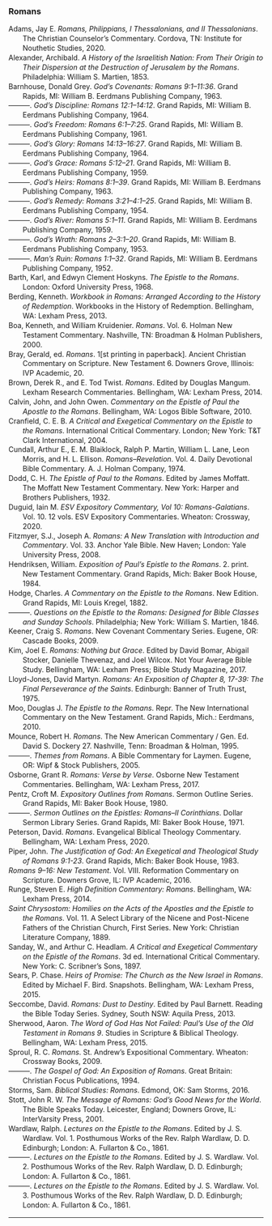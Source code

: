 ### Romans

<div class="csl-bib-body" style="line-height: 1.35; margin-left: 2em; text-indent:-2em;">
  <div class="csl-entry">Adams, Jay E. <i>Romans, Philippians, I Thessalonians, and II Thessalonians</i>. The Christian Counselor’s Commentary. Cordova, TN: Institute for Nouthetic Studies, 2020.</div>
  <span class="Z3988" title="url_ver=Z39.88-2004&amp;ctx_ver=Z39.88-2004&amp;rfr_id=info%3Asid%2Fzotero.org%3A2&amp;rft_val_fmt=info%3Aofi%2Ffmt%3Akev%3Amtx%3Abook&amp;rft.genre=book&amp;rft.btitle=Romans%2C%20Philippians%2C%20I%20Thessalonians%2C%20and%20II%20Thessalonians&amp;rft.place=Cordova%2C%20TN&amp;rft.publisher=Institute%20for%20Nouthetic%20Studies&amp;rft.series=The%20Christian%20Counselor%E2%80%99s%20Commentary&amp;rft.aufirst=Jay%20E.&amp;rft.aulast=Adams&amp;rft.au=Jay%20E.%20Adams&amp;rft.date=2020"></span>
  <div class="csl-entry">Alexander, Archibald. <i>A History of the Israelitish Nation: From Their Origin to Their Dispersion at the Destruction of Jerusalem by the Romans</i>. Philadelphia: William S. Martien, 1853.</div>
  <span class="Z3988" title="url_ver=Z39.88-2004&amp;ctx_ver=Z39.88-2004&amp;rfr_id=info%3Asid%2Fzotero.org%3A2&amp;rft_val_fmt=info%3Aofi%2Ffmt%3Akev%3Amtx%3Abook&amp;rft.genre=book&amp;rft.btitle=A%20History%20of%20the%20Israelitish%20Nation%3A%20From%20their%20Origin%20to%20their%20Dispersion%20at%20the%20Destruction%20of%20Jerusalem%20by%20the%20Romans&amp;rft.place=Philadelphia&amp;rft.publisher=William%20S.%20Martien&amp;rft.aufirst=Archibald&amp;rft.aulast=Alexander&amp;rft.au=Archibald%20Alexander&amp;rft.date=1853"></span>
  <div class="csl-entry">Barnhouse, Donald Grey. <i>God’s Covenants: Romans 9:1–11:36</i>. Grand Rapids, MI: William B. Eerdmans Publishing Company, 1963.</div>
  <span class="Z3988" title="url_ver=Z39.88-2004&amp;ctx_ver=Z39.88-2004&amp;rfr_id=info%3Asid%2Fzotero.org%3A2&amp;rft_val_fmt=info%3Aofi%2Ffmt%3Akev%3Amtx%3Abook&amp;rft.genre=book&amp;rft.btitle=God%E2%80%99s%20Covenants%3A%20Romans%209%3A1%E2%80%9311%3A36&amp;rft.place=Grand%20Rapids%2C%20MI&amp;rft.publisher=William%20B.%20Eerdmans%20Publishing%20Company&amp;rft.aufirst=Donald%20Grey&amp;rft.aulast=Barnhouse&amp;rft.au=Donald%20Grey%20Barnhouse&amp;rft.date=1963"></span>
  <div class="csl-entry">———. <i>God’s Discipline: Romans 12:1–14:12</i>. Grand Rapids, MI: William B. Eerdmans Publishing Company, 1964.</div>
  <span class="Z3988" title="url_ver=Z39.88-2004&amp;ctx_ver=Z39.88-2004&amp;rfr_id=info%3Asid%2Fzotero.org%3A2&amp;rft_val_fmt=info%3Aofi%2Ffmt%3Akev%3Amtx%3Abook&amp;rft.genre=book&amp;rft.btitle=God%E2%80%99s%20Discipline%3A%20Romans%2012%3A1%E2%80%9314%3A12&amp;rft.place=Grand%20Rapids%2C%20MI&amp;rft.publisher=William%20B.%20Eerdmans%20Publishing%20Company&amp;rft.aufirst=Donald%20Grey&amp;rft.aulast=Barnhouse&amp;rft.au=Donald%20Grey%20Barnhouse&amp;rft.date=1964"></span>
  <div class="csl-entry">———. <i>God’s Freedom: Romans 6:1–7:25</i>. Grand Rapids, MI: William B. Eerdmans Publishing Company, 1961.</div>
  <span class="Z3988" title="url_ver=Z39.88-2004&amp;ctx_ver=Z39.88-2004&amp;rfr_id=info%3Asid%2Fzotero.org%3A2&amp;rft_val_fmt=info%3Aofi%2Ffmt%3Akev%3Amtx%3Abook&amp;rft.genre=book&amp;rft.btitle=God%E2%80%99s%20Freedom%3A%20Romans%206%3A1%E2%80%937%3A25&amp;rft.place=Grand%20Rapids%2C%20MI&amp;rft.publisher=William%20B.%20Eerdmans%20Publishing%20Company&amp;rft.aufirst=Donald%20Grey&amp;rft.aulast=Barnhouse&amp;rft.au=Donald%20Grey%20Barnhouse&amp;rft.date=1961"></span>
  <div class="csl-entry">———. <i>God’s Glory: Romans 14:13–16:27</i>. Grand Rapids, MI: William B. Eerdmans Publishing Company, 1964.</div>
  <span class="Z3988" title="url_ver=Z39.88-2004&amp;ctx_ver=Z39.88-2004&amp;rfr_id=info%3Asid%2Fzotero.org%3A2&amp;rft_val_fmt=info%3Aofi%2Ffmt%3Akev%3Amtx%3Abook&amp;rft.genre=book&amp;rft.btitle=God%E2%80%99s%20Glory%3A%20Romans%2014%3A13%E2%80%9316%3A27&amp;rft.place=Grand%20Rapids%2C%20MI&amp;rft.publisher=William%20B.%20Eerdmans%20Publishing%20Company&amp;rft.aufirst=Donald%20Grey&amp;rft.aulast=Barnhouse&amp;rft.au=Donald%20Grey%20Barnhouse&amp;rft.date=1964"></span>
  <div class="csl-entry">———. <i>God’s Grace: Romans 5:12–21</i>. Grand Rapids, MI: William B. Eerdmans Publishing Company, 1959.</div>
  <span class="Z3988" title="url_ver=Z39.88-2004&amp;ctx_ver=Z39.88-2004&amp;rfr_id=info%3Asid%2Fzotero.org%3A2&amp;rft_val_fmt=info%3Aofi%2Ffmt%3Akev%3Amtx%3Abook&amp;rft.genre=book&amp;rft.btitle=God%E2%80%99s%20Grace%3A%20Romans%205%3A12%E2%80%9321&amp;rft.place=Grand%20Rapids%2C%20MI&amp;rft.publisher=William%20B.%20Eerdmans%20Publishing%20Company&amp;rft.aufirst=Donald%20Grey&amp;rft.aulast=Barnhouse&amp;rft.au=Donald%20Grey%20Barnhouse&amp;rft.date=1959"></span>
  <div class="csl-entry">———. <i>God’s Heirs: Romans 8:1–39</i>. Grand Rapids, MI: William B. Eerdmans Publishing Company, 1963.</div>
  <span class="Z3988" title="url_ver=Z39.88-2004&amp;ctx_ver=Z39.88-2004&amp;rfr_id=info%3Asid%2Fzotero.org%3A2&amp;rft_val_fmt=info%3Aofi%2Ffmt%3Akev%3Amtx%3Abook&amp;rft.genre=book&amp;rft.btitle=God%E2%80%99s%20Heirs%3A%20Romans%208%3A1%E2%80%9339&amp;rft.place=Grand%20Rapids%2C%20MI&amp;rft.publisher=William%20B.%20Eerdmans%20Publishing%20Company&amp;rft.aufirst=Donald%20Grey&amp;rft.aulast=Barnhouse&amp;rft.au=Donald%20Grey%20Barnhouse&amp;rft.date=1963"></span>
  <div class="csl-entry">———. <i>God’s Remedy: Romans 3:21–4:1–25</i>. Grand Rapids, MI: William B. Eerdmans Publishing Company, 1954.</div>
  <span class="Z3988" title="url_ver=Z39.88-2004&amp;ctx_ver=Z39.88-2004&amp;rfr_id=info%3Asid%2Fzotero.org%3A2&amp;rft_val_fmt=info%3Aofi%2Ffmt%3Akev%3Amtx%3Abook&amp;rft.genre=book&amp;rft.btitle=God%E2%80%99s%20Remedy%3A%20Romans%203%3A21%E2%80%934%3A1%E2%80%9325&amp;rft.place=Grand%20Rapids%2C%20MI&amp;rft.publisher=William%20B.%20Eerdmans%20Publishing%20Company&amp;rft.aufirst=Donald%20Grey&amp;rft.aulast=Barnhouse&amp;rft.au=Donald%20Grey%20Barnhouse&amp;rft.date=1954"></span>
  <div class="csl-entry">———. <i>God’s River: Romans 5:1–11</i>. Grand Rapids, MI: William B. Eerdmans Publishing Company, 1959.</div>
  <span class="Z3988" title="url_ver=Z39.88-2004&amp;ctx_ver=Z39.88-2004&amp;rfr_id=info%3Asid%2Fzotero.org%3A2&amp;rft_val_fmt=info%3Aofi%2Ffmt%3Akev%3Amtx%3Abook&amp;rft.genre=book&amp;rft.btitle=God%E2%80%99s%20River%3A%20Romans%205%3A1%E2%80%9311&amp;rft.place=Grand%20Rapids%2C%20MI&amp;rft.publisher=William%20B.%20Eerdmans%20Publishing%20Company&amp;rft.aufirst=Donald%20Grey&amp;rft.aulast=Barnhouse&amp;rft.au=Donald%20Grey%20Barnhouse&amp;rft.date=1959"></span>
  <div class="csl-entry">———. <i>God’s Wrath: Romans 2–3:1–20</i>. Grand Rapids, MI: William B. Eerdmans Publishing Company, 1953.</div>
  <span class="Z3988" title="url_ver=Z39.88-2004&amp;ctx_ver=Z39.88-2004&amp;rfr_id=info%3Asid%2Fzotero.org%3A2&amp;rft_val_fmt=info%3Aofi%2Ffmt%3Akev%3Amtx%3Abook&amp;rft.genre=book&amp;rft.btitle=God%E2%80%99s%20Wrath%3A%20Romans%202%E2%80%933%3A1%E2%80%9320&amp;rft.place=Grand%20Rapids%2C%20MI&amp;rft.publisher=William%20B.%20Eerdmans%20Publishing%20Company&amp;rft.aufirst=Donald%20Grey&amp;rft.aulast=Barnhouse&amp;rft.au=Donald%20Grey%20Barnhouse&amp;rft.date=1953"></span>
  <div class="csl-entry">———. <i>Man’s Ruin: Romans 1:1–32</i>. Grand Rapids, MI: William B. Eerdmans Publishing Company, 1952.</div>
  <span class="Z3988" title="url_ver=Z39.88-2004&amp;ctx_ver=Z39.88-2004&amp;rfr_id=info%3Asid%2Fzotero.org%3A2&amp;rft_val_fmt=info%3Aofi%2Ffmt%3Akev%3Amtx%3Abook&amp;rft.genre=book&amp;rft.btitle=Man%E2%80%99s%20Ruin%3A%20Romans%201%3A1%E2%80%9332&amp;rft.place=Grand%20Rapids%2C%20MI&amp;rft.publisher=William%20B.%20Eerdmans%20Publishing%20Company&amp;rft.aufirst=Donald%20Grey&amp;rft.aulast=Barnhouse&amp;rft.au=Donald%20Grey%20Barnhouse&amp;rft.date=1952"></span>
  <div class="csl-entry">Barth, Karl, and Edwyn Clement Hoskyns. <i>The Epistle to the Romans</i>. London: Oxford University Press, 1968.</div>
  <span class="Z3988" title="url_ver=Z39.88-2004&amp;ctx_ver=Z39.88-2004&amp;rfr_id=info%3Asid%2Fzotero.org%3A2&amp;rft_id=urn%3Aisbn%3A978-0-19-500294-2&amp;rft_val_fmt=info%3Aofi%2Ffmt%3Akev%3Amtx%3Abook&amp;rft.genre=book&amp;rft.btitle=The%20Epistle%20to%20the%20Romans&amp;rft.place=London&amp;rft.publisher=Oxford%20University%20Press&amp;rft.aufirst=Karl&amp;rft.aulast=Barth&amp;rft.au=Karl%20Barth&amp;rft.au=Edwyn%20Clement%20Hoskyns&amp;rft.date=1968&amp;rft.tpages=547&amp;rft.isbn=978-0-19-500294-2&amp;rft.language=eng"></span>
  <div class="csl-entry">Berding, Kenneth. <i>Workbook in Romans: Arranged According to the History of Redemption</i>. Workbooks in the History of Redemption. Bellingham, WA: Lexham Press, 2013.</div>
  <span class="Z3988" title="url_ver=Z39.88-2004&amp;ctx_ver=Z39.88-2004&amp;rfr_id=info%3Asid%2Fzotero.org%3A2&amp;rft_val_fmt=info%3Aofi%2Ffmt%3Akev%3Amtx%3Abook&amp;rft.genre=book&amp;rft.btitle=Workbook%20in%20Romans%3A%20Arranged%20according%20to%20the%20History%20of%20Redemption&amp;rft.place=Bellingham%2C%20WA&amp;rft.publisher=Lexham%20Press&amp;rft.series=Workbooks%20in%20the%20History%20of%20Redemption&amp;rft.aufirst=Kenneth&amp;rft.aulast=Berding&amp;rft.au=Kenneth%20Berding&amp;rft.date=2013"></span>
  <div class="csl-entry">Boa, Kenneth, and William Kruidenier. <i>Romans</i>. Vol. 6. Holman New Testament Commentary. Nashville, TN: Broadman &amp; Holman Publishers, 2000.</div>
  <span class="Z3988" title="url_ver=Z39.88-2004&amp;ctx_ver=Z39.88-2004&amp;rfr_id=info%3Asid%2Fzotero.org%3A2&amp;rft_val_fmt=info%3Aofi%2Ffmt%3Akev%3Amtx%3Abook&amp;rft.genre=book&amp;rft.btitle=Romans&amp;rft.place=Nashville%2C%20TN&amp;rft.publisher=Broadman%20%26%20Holman%20Publishers&amp;rft.series=Holman%20New%20Testament%20Commentary&amp;rft.aufirst=Kenneth&amp;rft.aulast=Boa&amp;rft.au=Kenneth%20Boa&amp;rft.au=William%20Kruidenier&amp;rft.date=2000"></span>
  <div class="csl-entry">Bray, Gerald, ed. <i>Romans</i>. 1[st printing in paperback]. Ancient Christian Commentary on Scripture. New Testament 6. Downers Grove, Illinois: IVP Academic, 20.</div>
  <span class="Z3988" title="url_ver=Z39.88-2004&amp;ctx_ver=Z39.88-2004&amp;rfr_id=info%3Asid%2Fzotero.org%3A2&amp;rft_id=urn%3Aisbn%3A978-0-8308-9748-3%20978-0-8308-4358-9%20978-0-8308-1356-8&amp;rft_val_fmt=info%3Aofi%2Ffmt%3Akev%3Amtx%3Abook&amp;rft.genre=book&amp;rft.btitle=Romans&amp;rft.place=Downers%20Grove%2C%20Illinois&amp;rft.publisher=IVP%20Academic&amp;rft.edition=1%5Bst%20printing%20in%20paperback%5D&amp;rft.series=Ancient%20Christian%20Commentary%20on%20Scripture.%20New%20Testament&amp;rft.aufirst=Gerald&amp;rft.aulast=Bray&amp;rft.au=Gerald%20Bray&amp;rft.tpages=382&amp;rft.isbn=978-0-8308-9748-3%20978-0-8308-4358-9%20978-0-8308-1356-8&amp;rft.language=eng"></span>
  <div class="csl-entry">Brown, Derek R., and E. Tod Twist. <i>Romans</i>. Edited by Douglas Mangum. Lexham Research Commentaries. Bellingham, WA: Lexham Press, 2014.</div>
  <span class="Z3988" title="url_ver=Z39.88-2004&amp;ctx_ver=Z39.88-2004&amp;rfr_id=info%3Asid%2Fzotero.org%3A2&amp;rft_val_fmt=info%3Aofi%2Ffmt%3Akev%3Amtx%3Abook&amp;rft.genre=book&amp;rft.btitle=Romans&amp;rft.place=Bellingham%2C%20WA&amp;rft.publisher=Lexham%20Press&amp;rft.series=Lexham%20Research%20Commentaries&amp;rft.aufirst=Derek%20R.&amp;rft.aulast=Brown&amp;rft.au=Derek%20R.%20Brown&amp;rft.au=E.%20Tod%20Twist&amp;rft.au=Douglas%20Mangum&amp;rft.date=2014"></span>
  <div class="csl-entry">Calvin, John, and John Owen. <i>Commentary on the Epistle of Paul the Apostle to the Romans</i>. Bellingham, WA: Logos Bible Software, 2010.</div>
  <span class="Z3988" title="url_ver=Z39.88-2004&amp;ctx_ver=Z39.88-2004&amp;rfr_id=info%3Asid%2Fzotero.org%3A2&amp;rft_val_fmt=info%3Aofi%2Ffmt%3Akev%3Amtx%3Abook&amp;rft.genre=book&amp;rft.btitle=Commentary%20on%20the%20Epistle%20of%20Paul%20the%20Apostle%20to%20the%20Romans&amp;rft.place=Bellingham%2C%20WA&amp;rft.publisher=Logos%20Bible%20Software&amp;rft.aufirst=John&amp;rft.aulast=Calvin&amp;rft.au=John%20Calvin&amp;rft.au=John%20Owen&amp;rft.date=2010"></span>
  <div class="csl-entry">Cranfield, C. E. B. <i>A Critical and Exegetical Commentary on the Epistle to the Romans</i>. International Critical Commentary. London; New York: T&amp;T Clark International, 2004.</div>
  <span class="Z3988" title="url_ver=Z39.88-2004&amp;ctx_ver=Z39.88-2004&amp;rfr_id=info%3Asid%2Fzotero.org%3A2&amp;rft_val_fmt=info%3Aofi%2Ffmt%3Akev%3Amtx%3Abook&amp;rft.genre=book&amp;rft.btitle=A%20critical%20and%20exegetical%20commentary%20on%20the%20Epistle%20to%20the%20Romans&amp;rft.place=London%3B%20New%20York&amp;rft.publisher=T%26T%20Clark%20International&amp;rft.series=International%20Critical%20Commentary&amp;rft.aufirst=C.%20E.%20B.&amp;rft.aulast=Cranfield&amp;rft.au=C.%20E.%20B.%20Cranfield&amp;rft.date=2004"></span>
  <div class="csl-entry">Cundall, Arthur E., E. M. Blaiklock, Ralph P. Martin, William L. Lane, Leon Morris, and H. L. Ellison. <i>Romans–Revelation</i>. Vol. 4. Daily Devotional Bible Commentary. A. J. Holman Company, 1974.</div>
  <span class="Z3988" title="url_ver=Z39.88-2004&amp;ctx_ver=Z39.88-2004&amp;rfr_id=info%3Asid%2Fzotero.org%3A2&amp;rft_val_fmt=info%3Aofi%2Ffmt%3Akev%3Amtx%3Abook&amp;rft.genre=book&amp;rft.btitle=Romans%E2%80%93Revelation&amp;rft.publisher=A.%20J.%20Holman%20Company&amp;rft.series=Daily%20Devotional%20Bible%20Commentary&amp;rft.aufirst=Arthur%20E.&amp;rft.aulast=Cundall&amp;rft.au=Arthur%20E.%20Cundall&amp;rft.au=E.%20M.%20Blaiklock&amp;rft.au=Ralph%20P.%20Martin&amp;rft.au=William%20L.%20Lane&amp;rft.au=Leon%20Morris&amp;rft.au=H.%20L.%20Ellison&amp;rft.date=1974"></span>
  <div class="csl-entry">Dodd, C. H. <i>The Epistle of Paul to the Romans</i>. Edited by James Moffatt. The Moffatt New Testament Commentary. New York: Harper and Brothers Publishers, 1932.</div>
  <span class="Z3988" title="url_ver=Z39.88-2004&amp;ctx_ver=Z39.88-2004&amp;rfr_id=info%3Asid%2Fzotero.org%3A2&amp;rft_val_fmt=info%3Aofi%2Ffmt%3Akev%3Amtx%3Abook&amp;rft.genre=book&amp;rft.btitle=The%20Epistle%20of%20Paul%20to%20the%20Romans&amp;rft.place=New%20York&amp;rft.publisher=Harper%20and%20Brothers%20Publishers&amp;rft.series=The%20Moffatt%20New%20Testament%20Commentary&amp;rft.aufirst=C.%20H.&amp;rft.aulast=Dodd&amp;rft.au=C.%20H.%20Dodd&amp;rft.au=James%20Moffatt&amp;rft.date=1932"></span>
  <div class="csl-entry">Duguid, Iain M. <i>ESV Expository Commentary, Vol 10: Romans-Galatians</i>. Vol. 10. 12 vols. ESV Expository Commentaries. Wheaton: Crossway, 2020.</div>
  <span class="Z3988" title="url_ver=Z39.88-2004&amp;ctx_ver=Z39.88-2004&amp;rfr_id=info%3Asid%2Fzotero.org%3A2&amp;rft_id=urn%3Aisbn%3A978-1-4335-4664-8%20978-1-4335-7625-6&amp;rft_val_fmt=info%3Aofi%2Ffmt%3Akev%3Amtx%3Abook&amp;rft.genre=book&amp;rft.btitle=ESV%20Expository%20Commentary%2C%20Vol%2010%3A%20Romans-Galatians&amp;rft.place=Wheaton&amp;rft.publisher=Crossway&amp;rft.series=ESV%20Expository%20Commentaries&amp;rft.aufirst=Iain%20M.&amp;rft.aulast=Duguid&amp;rft.au=Iain%20M.%20Duguid&amp;rft.au=James%20M.%20Hamilton%20Jr.&amp;rft.au=Jay%20Sklar&amp;rft.au=Robert%20W.%20Yarbrough&amp;rft.au=Andy%20Naselli&amp;rft.au=Dane%20C.%20Ortlund&amp;rft.au=Frank%20Thielman&amp;rft.date=2020&amp;rft.tpages=1&amp;rft.isbn=978-1-4335-4664-8%20978-1-4335-7625-6&amp;rft.language=eng"></span>
  <div class="csl-entry">Fitzmyer, S.J., Joseph A. <i>Romans: A New Translation with Introduction and Commentary</i>. Vol. 33. Anchor Yale Bible. New Haven; London: Yale University Press, 2008.</div>
  <span class="Z3988" title="url_ver=Z39.88-2004&amp;ctx_ver=Z39.88-2004&amp;rfr_id=info%3Asid%2Fzotero.org%3A2&amp;rft_val_fmt=info%3Aofi%2Ffmt%3Akev%3Amtx%3Abook&amp;rft.genre=book&amp;rft.btitle=Romans%3A%20a%20new%20translation%20with%20introduction%20and%20commentary&amp;rft.place=New%20Haven%3B%20London&amp;rft.publisher=Yale%20University%20Press&amp;rft.series=Anchor%20Yale%20Bible&amp;rft.aufirst=S.J.%2C%20Joseph%20A.&amp;rft.aulast=Fitzmyer&amp;rft.au=S.J.%2C%20Joseph%20A.%20Fitzmyer&amp;rft.date=2008"></span>
  <div class="csl-entry">Hendriksen, William. <i>Exposition of Paul’s Epistle to the Romans</i>. 2. print. New Testament Commentary. Grand Rapids, Mich: Baker Book House, 1984.</div>
  <span class="Z3988" title="url_ver=Z39.88-2004&amp;ctx_ver=Z39.88-2004&amp;rfr_id=info%3Asid%2Fzotero.org%3A2&amp;rft_id=urn%3Aisbn%3A978-0-8010-4265-2&amp;rft_val_fmt=info%3Aofi%2Ffmt%3Akev%3Amtx%3Abook&amp;rft.genre=book&amp;rft.btitle=Exposition%20of%20Paul's%20epistle%20to%20the%20Romans&amp;rft.place=Grand%20Rapids%2C%20Mich&amp;rft.publisher=Baker%20Book%20House&amp;rft.edition=2.%20print&amp;rft.series=New%20Testament%20commentary&amp;rft.aufirst=William&amp;rft.aulast=Hendriksen&amp;rft.au=William%20Hendriksen&amp;rft.date=1984&amp;rft.tpages=533&amp;rft.isbn=978-0-8010-4265-2&amp;rft.language=eng"></span>
  <div class="csl-entry">Hodge, Charles. <i>A Commentary on the Epistle to the Romans</i>. New Edition. Grand Rapids, MI: Louis Kregel, 1882.</div>
  <span class="Z3988" title="url_ver=Z39.88-2004&amp;ctx_ver=Z39.88-2004&amp;rfr_id=info%3Asid%2Fzotero.org%3A2&amp;rft_val_fmt=info%3Aofi%2Ffmt%3Akev%3Amtx%3Abook&amp;rft.genre=book&amp;rft.btitle=A%20commentary%20on%20the%20Epistle%20to%20the%20Romans&amp;rft.place=Grand%20Rapids%2C%20MI&amp;rft.publisher=Louis%20Kregel&amp;rft.edition=New%20Edition&amp;rft.aufirst=Charles&amp;rft.aulast=Hodge&amp;rft.au=Charles%20Hodge&amp;rft.date=1882"></span>
  <div class="csl-entry">———. <i>Questions on the Epistle to the Romans: Designed for Bible Classes and Sunday Schools</i>. Philadelphia; New York: William S. Martien, 1846.</div>
  <span class="Z3988" title="url_ver=Z39.88-2004&amp;ctx_ver=Z39.88-2004&amp;rfr_id=info%3Asid%2Fzotero.org%3A2&amp;rft_val_fmt=info%3Aofi%2Ffmt%3Akev%3Amtx%3Abook&amp;rft.genre=book&amp;rft.btitle=Questions%20on%20the%20Epistle%20to%20the%20Romans%3A%20Designed%20for%20Bible%20Classes%20and%20Sunday%20Schools&amp;rft.place=Philadelphia%3B%20New%20York&amp;rft.publisher=William%20S.%20Martien&amp;rft.aufirst=Charles&amp;rft.aulast=Hodge&amp;rft.au=Charles%20Hodge&amp;rft.date=1846"></span>
  <div class="csl-entry">Keener, Craig S. <i>Romans</i>. New Covenant Commentary Series. Eugene, OR: Cascade Books, 2009.</div>
  <span class="Z3988" title="url_ver=Z39.88-2004&amp;ctx_ver=Z39.88-2004&amp;rfr_id=info%3Asid%2Fzotero.org%3A2&amp;rft_val_fmt=info%3Aofi%2Ffmt%3Akev%3Amtx%3Abook&amp;rft.genre=book&amp;rft.btitle=Romans&amp;rft.place=Eugene%2C%20OR&amp;rft.publisher=Cascade%20Books&amp;rft.series=New%20Covenant%20Commentary%20Series&amp;rft.aufirst=Craig%20S.&amp;rft.aulast=Keener&amp;rft.au=Craig%20S.%20Keener&amp;rft.date=2009"></span>
  <div class="csl-entry">Kim, Joel E. <i>Romans: Nothing but Grace</i>. Edited by David Bomar, Abigail Stocker, Danielle Thevenaz, and Joel Wilcox. Not Your Average Bible Study. Bellingham, WA: Lexham Press; Bible Study Magazine, 2017.</div>
  <span class="Z3988" title="url_ver=Z39.88-2004&amp;ctx_ver=Z39.88-2004&amp;rfr_id=info%3Asid%2Fzotero.org%3A2&amp;rft_val_fmt=info%3Aofi%2Ffmt%3Akev%3Amtx%3Abook&amp;rft.genre=book&amp;rft.btitle=Romans%3A%20Nothing%20but%20Grace&amp;rft.place=Bellingham%2C%20WA&amp;rft.publisher=Lexham%20Press%3B%20Bible%20Study%20Magazine&amp;rft.series=Not%20Your%20Average%20Bible%20Study&amp;rft.aufirst=Joel%20E.&amp;rft.aulast=Kim&amp;rft.au=Joel%20E.%20Kim&amp;rft.au=David%20Bomar&amp;rft.au=Abigail%20Stocker&amp;rft.au=Danielle%20Thevenaz&amp;rft.au=Joel%20Wilcox&amp;rft.date=2017"></span>
  <div class="csl-entry">Lloyd-Jones, David Martyn. <i>Romans: An Exposition of Chapter 8, 17-39: The Final Perseverance of the Saints</i>. Edinburgh: Banner of Truth Trust, 1975.</div>
  <span class="Z3988" title="url_ver=Z39.88-2004&amp;ctx_ver=Z39.88-2004&amp;rfr_id=info%3Asid%2Fzotero.org%3A2&amp;rft_id=urn%3Aisbn%3A978-0-85151-231-0&amp;rft_val_fmt=info%3Aofi%2Ffmt%3Akev%3Amtx%3Abook&amp;rft.genre=book&amp;rft.btitle=Romans%3A%20an%20exposition%20of%20chapter%208%2C%2017-39%3A%20the%20final%20perseverance%20of%20the%20Saints&amp;rft.place=Edinburgh&amp;rft.publisher=Banner%20of%20Truth%20Trust&amp;rft.aufirst=David%20Martyn&amp;rft.aulast=Lloyd-Jones&amp;rft.au=David%20Martyn%20Lloyd-Jones&amp;rft.date=1975&amp;rft.tpages=457&amp;rft.isbn=978-0-85151-231-0"></span>
  <div class="csl-entry">Moo, Douglas J. <i>The Epistle to the Romans</i>. Repr. The New International Commentary on the New Testament. Grand Rapids, Mich.: Eerdmans, 2010.</div>
  <span class="Z3988" title="url_ver=Z39.88-2004&amp;ctx_ver=Z39.88-2004&amp;rfr_id=info%3Asid%2Fzotero.org%3A2&amp;rft_id=urn%3Aisbn%3A978-0-8028-2317-5&amp;rft_val_fmt=info%3Aofi%2Ffmt%3Akev%3Amtx%3Abook&amp;rft.genre=book&amp;rft.btitle=The%20Epistle%20to%20the%20Romans&amp;rft.place=Grand%20Rapids%2C%20Mich.&amp;rft.publisher=Eerdmans&amp;rft.edition=Repr.&amp;rft.series=The%20new%20international%20commentary%20on%20the%20New%20Testament&amp;rft.aufirst=Douglas%20J.&amp;rft.aulast=Moo&amp;rft.au=Douglas%20J.%20Moo&amp;rft.date=2010&amp;rft.tpages=1012&amp;rft.isbn=978-0-8028-2317-5&amp;rft.language=eng"></span>
  <div class="csl-entry">Mounce, Robert H. <i>Romans</i>. The New American Commentary / Gen. Ed. David S. Dockery 27. Nashville, Tenn: Broadman &amp; Holman, 1995.</div>
  <span class="Z3988" title="url_ver=Z39.88-2004&amp;ctx_ver=Z39.88-2004&amp;rfr_id=info%3Asid%2Fzotero.org%3A2&amp;rft_id=urn%3Aisbn%3A978-0-8054-0127-1&amp;rft_val_fmt=info%3Aofi%2Ffmt%3Akev%3Amtx%3Abook&amp;rft.genre=book&amp;rft.btitle=Romans&amp;rft.place=Nashville%2C%20Tenn&amp;rft.publisher=Broadman%20%26%20Holman&amp;rft.series=The%20new%20American%20commentary%20%2F%20gen.%20ed.%20David%20S.%20Dockery&amp;rft.aufirst=Robert%20H.&amp;rft.aulast=Mounce&amp;rft.au=Robert%20H.%20Mounce&amp;rft.date=1995&amp;rft.tpages=301&amp;rft.isbn=978-0-8054-0127-1&amp;rft.language=eng"></span>
  <div class="csl-entry">———. <i>Themes from Romans</i>. A Bible Commentary for Laymen. Eugene, OR: Wipf &amp; Stock Publishers, 2005.</div>
  <span class="Z3988" title="url_ver=Z39.88-2004&amp;ctx_ver=Z39.88-2004&amp;rfr_id=info%3Asid%2Fzotero.org%3A2&amp;rft_val_fmt=info%3Aofi%2Ffmt%3Akev%3Amtx%3Abook&amp;rft.genre=book&amp;rft.btitle=Themes%20from%20Romans&amp;rft.place=Eugene%2C%20OR&amp;rft.publisher=Wipf%20%26%20Stock%20Publishers&amp;rft.series=A%20Bible%20Commentary%20for%20Laymen&amp;rft.aufirst=Robert%20H.&amp;rft.aulast=Mounce&amp;rft.au=Robert%20H.%20Mounce&amp;rft.date=2005"></span>
  <div class="csl-entry">Osborne, Grant R. <i>Romans: Verse by Verse</i>. Osborne New Testament Commentaries. Bellingham, WA: Lexham Press, 2017.</div>
  <span class="Z3988" title="url_ver=Z39.88-2004&amp;ctx_ver=Z39.88-2004&amp;rfr_id=info%3Asid%2Fzotero.org%3A2&amp;rft_val_fmt=info%3Aofi%2Ffmt%3Akev%3Amtx%3Abook&amp;rft.genre=book&amp;rft.btitle=Romans%3A%20Verse%20by%20Verse&amp;rft.place=Bellingham%2C%20WA&amp;rft.publisher=Lexham%20Press&amp;rft.series=Osborne%20New%20Testament%20Commentaries&amp;rft.aufirst=Grant%20R.&amp;rft.aulast=Osborne&amp;rft.au=Grant%20R.%20Osborne&amp;rft.date=2017"></span>
  <div class="csl-entry">Pentz, Croft M. <i>Expository Outlines from Romans</i>. Sermon Outline Series. Grand Rapids, MI: Baker Book House, 1980.</div>
  <span class="Z3988" title="url_ver=Z39.88-2004&amp;ctx_ver=Z39.88-2004&amp;rfr_id=info%3Asid%2Fzotero.org%3A2&amp;rft_val_fmt=info%3Aofi%2Ffmt%3Akev%3Amtx%3Abook&amp;rft.genre=book&amp;rft.btitle=Expository%20Outlines%20from%20Romans&amp;rft.place=Grand%20Rapids%2C%20MI&amp;rft.publisher=Baker%20Book%20House&amp;rft.series=Sermon%20Outline%20Series&amp;rft.aufirst=Croft%20M.&amp;rft.aulast=Pentz&amp;rft.au=Croft%20M.%20Pentz&amp;rft.date=1980"></span>
  <div class="csl-entry">———. <i>Sermon Outlines on the Epistles: Romans–II Corinthians</i>. Dollar Sermon Library Series. Grand Rapids, MI: Baker Book House, 1971.</div>
  <span class="Z3988" title="url_ver=Z39.88-2004&amp;ctx_ver=Z39.88-2004&amp;rfr_id=info%3Asid%2Fzotero.org%3A2&amp;rft_val_fmt=info%3Aofi%2Ffmt%3Akev%3Amtx%3Abook&amp;rft.genre=book&amp;rft.btitle=Sermon%20Outlines%20on%20the%20Epistles%3A%20Romans%E2%80%93II%20Corinthians&amp;rft.place=Grand%20Rapids%2C%20MI&amp;rft.publisher=Baker%20Book%20House&amp;rft.series=Dollar%20Sermon%20Library%20Series&amp;rft.aufirst=Croft%20M.&amp;rft.aulast=Pentz&amp;rft.au=Croft%20M.%20Pentz&amp;rft.date=1971"></span>
  <div class="csl-entry">Peterson, David. <i>Romans</i>. Evangelical Biblical Theology Commentary. Bellingham, WA: Lexham Press, 2020.</div>
  <span class="Z3988" title="url_ver=Z39.88-2004&amp;ctx_ver=Z39.88-2004&amp;rfr_id=info%3Asid%2Fzotero.org%3A2&amp;rft_id=urn%3Aisbn%3A978-1-68359-427-7&amp;rft_val_fmt=info%3Aofi%2Ffmt%3Akev%3Amtx%3Abook&amp;rft.genre=book&amp;rft.btitle=Romans&amp;rft.place=Bellingham%2C%20WA&amp;rft.publisher=Lexham%20Press&amp;rft.series=Evangelical%20Biblical%20theology%20commentary&amp;rft.aufirst=David&amp;rft.aulast=Peterson&amp;rft.au=David%20Peterson&amp;rft.date=2020&amp;rft.tpages=613&amp;rft.isbn=978-1-68359-427-7"></span>
  <div class="csl-entry">Piper, John. <i>The Justification of God: An Exegetical and Theological Study of Romans 9:1-23</i>. Grand Rapids, Mich: Baker Book House, 1983.</div>
  <span class="Z3988" title="url_ver=Z39.88-2004&amp;ctx_ver=Z39.88-2004&amp;rfr_id=info%3Asid%2Fzotero.org%3A2&amp;rft_id=urn%3Aisbn%3A978-0-8010-7079-2&amp;rft_val_fmt=info%3Aofi%2Ffmt%3Akev%3Amtx%3Abook&amp;rft.genre=book&amp;rft.btitle=The%20justification%20of%20God%3A%20an%20exegetical%20and%20theological%20study%20of%20Romans%209%3A1-23&amp;rft.place=Grand%20Rapids%2C%20Mich&amp;rft.publisher=Baker%20Book%20House&amp;rft.aufirst=John&amp;rft.aulast=Piper&amp;rft.au=John%20Piper&amp;rft.date=1983&amp;rft.tpages=316&amp;rft.isbn=978-0-8010-7079-2"></span>
  <div class="csl-entry"><i>Romans 9–16: New Testament</i>. Vol. VIII. Reformation Commentary on Scripture. Downers Grove, IL: IVP Academic, 2016.</div>
  <span class="Z3988" title="url_ver=Z39.88-2004&amp;ctx_ver=Z39.88-2004&amp;rfr_id=info%3Asid%2Fzotero.org%3A2&amp;rft_val_fmt=info%3Aofi%2Ffmt%3Akev%3Amtx%3Abook&amp;rft.genre=book&amp;rft.btitle=Romans%209%E2%80%9316%3A%20New%20Testament&amp;rft.place=Downers%20Grove%2C%20IL&amp;rft.publisher=IVP%20Academic&amp;rft.series=Reformation%20Commentary%20on%20Scripture&amp;rft.date=2016"></span>
  <div class="csl-entry">Runge, Steven E. <i>High Definition Commentary: Romans</i>. Bellingham, WA: Lexham Press, 2014.</div>
  <span class="Z3988" title="url_ver=Z39.88-2004&amp;ctx_ver=Z39.88-2004&amp;rfr_id=info%3Asid%2Fzotero.org%3A2&amp;rft_val_fmt=info%3Aofi%2Ffmt%3Akev%3Amtx%3Abook&amp;rft.genre=book&amp;rft.btitle=High%20Definition%20Commentary%3A%20Romans&amp;rft.place=Bellingham%2C%20WA&amp;rft.publisher=Lexham%20Press&amp;rft.aufirst=Steven%20E.&amp;rft.aulast=Runge&amp;rft.au=Steven%20E.%20Runge&amp;rft.date=2014"></span>
  <div class="csl-entry"><i>Saint Chrysostom: Homilies on the Acts of the Apostles and the Epistle to the Romans</i>. Vol. 11. A Select Library of the Nicene and Post-Nicene Fathers of the Christian Church, First Series. New York: Christian Literature Company, 1889.</div>
  <span class="Z3988" title="url_ver=Z39.88-2004&amp;ctx_ver=Z39.88-2004&amp;rfr_id=info%3Asid%2Fzotero.org%3A2&amp;rft_val_fmt=info%3Aofi%2Ffmt%3Akev%3Amtx%3Abook&amp;rft.genre=book&amp;rft.btitle=Saint%20Chrysostom%3A%20Homilies%20on%20the%20Acts%20of%20the%20Apostles%20and%20the%20Epistle%20to%20the%20Romans&amp;rft.place=New%20York&amp;rft.publisher=Christian%20Literature%20Company&amp;rft.series=A%20Select%20Library%20of%20the%20Nicene%20and%20Post-Nicene%20Fathers%20of%20the%20Christian%20Church%2C%20First%20Series&amp;rft.date=1889"></span>
  <div class="csl-entry">Sanday, W., and Arthur C. Headlam. <i>A Critical and Exegetical Commentary on the Epistle of the Romans</i>. 3d ed. International Critical Commentary. New York: C. Scribner’s Sons, 1897.</div>
  <span class="Z3988" title="url_ver=Z39.88-2004&amp;ctx_ver=Z39.88-2004&amp;rfr_id=info%3Asid%2Fzotero.org%3A2&amp;rft_val_fmt=info%3Aofi%2Ffmt%3Akev%3Amtx%3Abook&amp;rft.genre=book&amp;rft.btitle=A%20critical%20and%20exegetical%20commentary%20on%20the%20Epistle%20of%20the%20Romans&amp;rft.place=New%20York&amp;rft.publisher=C.%20Scribner%E2%80%99s%20Sons&amp;rft.edition=3d%20ed.&amp;rft.series=International%20Critical%20Commentary&amp;rft.aufirst=W.&amp;rft.aulast=Sanday&amp;rft.au=W.%20Sanday&amp;rft.au=Arthur%20C.%20Headlam&amp;rft.date=1897"></span>
  <div class="csl-entry">Sears, P. Chase. <i>Heirs of Promise: The Church as the New Israel in Romans</i>. Edited by Michael F. Bird. Snapshots. Bellingham, WA: Lexham Press, 2015.</div>
  <span class="Z3988" title="url_ver=Z39.88-2004&amp;ctx_ver=Z39.88-2004&amp;rfr_id=info%3Asid%2Fzotero.org%3A2&amp;rft_val_fmt=info%3Aofi%2Ffmt%3Akev%3Amtx%3Abook&amp;rft.genre=book&amp;rft.btitle=Heirs%20of%20Promise%3A%20The%20Church%20as%20the%20New%20Israel%20in%20Romans&amp;rft.place=Bellingham%2C%20WA&amp;rft.publisher=Lexham%20Press&amp;rft.series=Snapshots&amp;rft.aufirst=P.%20Chase&amp;rft.aulast=Sears&amp;rft.au=P.%20Chase%20Sears&amp;rft.au=Michael%20F.%20Bird&amp;rft.date=2015"></span>
  <div class="csl-entry">Seccombe, David. <i>Romans: Dust to Destiny</i>. Edited by Paul Barnett. Reading the Bible Today Series. Sydney, South NSW: Aquila Press, 2013.</div>
  <span class="Z3988" title="url_ver=Z39.88-2004&amp;ctx_ver=Z39.88-2004&amp;rfr_id=info%3Asid%2Fzotero.org%3A2&amp;rft_val_fmt=info%3Aofi%2Ffmt%3Akev%3Amtx%3Abook&amp;rft.genre=book&amp;rft.btitle=Romans%3A%20Dust%20to%20Destiny&amp;rft.place=Sydney%2C%20South%20NSW&amp;rft.publisher=Aquila%20Press&amp;rft.series=Reading%20the%20Bible%20Today%20Series&amp;rft.aufirst=David&amp;rft.aulast=Seccombe&amp;rft.au=David%20Seccombe&amp;rft.au=Paul%20Barnett&amp;rft.date=2013"></span>
  <div class="csl-entry">Sherwood, Aaron. <i>The Word of God Has Not Failed: Paul’s Use of the Old Testament in Romans 9</i>. Studies in Scripture &amp; Biblical Theology. Bellingham, WA: Lexham Press, 2015.</div>
  <span class="Z3988" title="url_ver=Z39.88-2004&amp;ctx_ver=Z39.88-2004&amp;rfr_id=info%3Asid%2Fzotero.org%3A2&amp;rft_val_fmt=info%3Aofi%2Ffmt%3Akev%3Amtx%3Abook&amp;rft.genre=book&amp;rft.btitle=The%20Word%20of%20God%20Has%20Not%20Failed%3A%20Paul%E2%80%99s%20Use%20of%20the%20Old%20Testament%20in%20Romans%209&amp;rft.place=Bellingham%2C%20WA&amp;rft.publisher=Lexham%20Press&amp;rft.series=Studies%20in%20Scripture%20%26%20Biblical%20Theology&amp;rft.aufirst=Aaron&amp;rft.aulast=Sherwood&amp;rft.au=Aaron%20Sherwood&amp;rft.date=2015"></span>
  <div class="csl-entry">Sproul, R. C. <i>Romans</i>. St. Andrew’s Expositional Commentary. Wheaton: Crossway Books, 2009.</div>
  <span class="Z3988" title="url_ver=Z39.88-2004&amp;ctx_ver=Z39.88-2004&amp;rfr_id=info%3Asid%2Fzotero.org%3A2&amp;rft_id=urn%3Aisbn%3A978-1-4335-0685-7&amp;rft_val_fmt=info%3Aofi%2Ffmt%3Akev%3Amtx%3Abook&amp;rft.genre=book&amp;rft.btitle=Romans&amp;rft.place=Wheaton&amp;rft.publisher=Crossway%20Books&amp;rft.series=St.%20Andrew's%20Expositional%20Commentary&amp;rft.aufirst=R.%20C.&amp;rft.aulast=Sproul&amp;rft.au=R.%20C.%20Sproul&amp;rft.date=2009&amp;rft.tpages=558&amp;rft.isbn=978-1-4335-0685-7&amp;rft.language=eng"></span>
  <div class="csl-entry">———. <i>The Gospel of God: An Exposition of Romans</i>. Great Britain: Christian Focus Publications, 1994.</div>
  <span class="Z3988" title="url_ver=Z39.88-2004&amp;ctx_ver=Z39.88-2004&amp;rfr_id=info%3Asid%2Fzotero.org%3A2&amp;rft_val_fmt=info%3Aofi%2Ffmt%3Akev%3Amtx%3Abook&amp;rft.genre=book&amp;rft.btitle=The%20Gospel%20of%20God%3A%20An%20Exposition%20of%20Romans&amp;rft.place=Great%20Britain&amp;rft.publisher=Christian%20Focus%20Publications&amp;rft.aufirst=R.%20C.&amp;rft.aulast=Sproul&amp;rft.au=R.%20C.%20Sproul&amp;rft.date=1994"></span>
  <div class="csl-entry">Storms, Sam. <i>Biblical Studies: Romans</i>. Edmond, OK: Sam Storms, 2016.</div>
  <span class="Z3988" title="url_ver=Z39.88-2004&amp;ctx_ver=Z39.88-2004&amp;rfr_id=info%3Asid%2Fzotero.org%3A2&amp;rft_val_fmt=info%3Aofi%2Ffmt%3Akev%3Amtx%3Abook&amp;rft.genre=book&amp;rft.btitle=Biblical%20Studies%3A%20Romans&amp;rft.place=Edmond%2C%20OK&amp;rft.publisher=Sam%20Storms&amp;rft.aufirst=Sam&amp;rft.aulast=Storms&amp;rft.au=Sam%20Storms&amp;rft.date=2016"></span>
  <div class="csl-entry">Stott, John R. W. <i>The Message of Romans: God’s Good News for the World</i>. The Bible Speaks Today. Leicester, England; Downers Grove, IL: InterVarsity Press, 2001.</div>
  <span class="Z3988" title="url_ver=Z39.88-2004&amp;ctx_ver=Z39.88-2004&amp;rfr_id=info%3Asid%2Fzotero.org%3A2&amp;rft_val_fmt=info%3Aofi%2Ffmt%3Akev%3Amtx%3Abook&amp;rft.genre=book&amp;rft.btitle=The%20message%20of%20Romans%3A%20God%E2%80%99s%20good%20news%20for%20the%20world&amp;rft.place=Leicester%2C%20England%3B%20Downers%20Grove%2C%20IL&amp;rft.publisher=InterVarsity%20Press&amp;rft.series=The%20Bible%20Speaks%20Today&amp;rft.aufirst=John%20R.%20W.&amp;rft.aulast=Stott&amp;rft.au=John%20R.%20W.%20Stott&amp;rft.date=2001"></span>
  <div class="csl-entry">Wardlaw, Ralph. <i>Lectures on the Epistle to the Romans</i>. Edited by J. S. Wardlaw. Vol. 1. Posthumous Works of the Rev. Ralph Wardlaw, D. D. Edinburgh; London: A. Fullarton &amp; Co., 1861.</div>
  <span class="Z3988" title="url_ver=Z39.88-2004&amp;ctx_ver=Z39.88-2004&amp;rfr_id=info%3Asid%2Fzotero.org%3A2&amp;rft_val_fmt=info%3Aofi%2Ffmt%3Akev%3Amtx%3Abook&amp;rft.genre=book&amp;rft.btitle=Lectures%20on%20the%20Epistle%20to%20the%20Romans&amp;rft.place=Edinburgh%3B%20London&amp;rft.publisher=A.%20Fullarton%20%26%20Co.&amp;rft.series=Posthumous%20Works%20of%20the%20Rev.%20Ralph%20Wardlaw%2C%20D.%20D.&amp;rft.aufirst=Ralph&amp;rft.aulast=Wardlaw&amp;rft.au=Ralph%20Wardlaw&amp;rft.au=J.%20S.%20Wardlaw&amp;rft.date=1861"></span>
  <div class="csl-entry">———. <i>Lectures on the Epistle to the Romans</i>. Edited by J. S. Wardlaw. Vol. 2. Posthumous Works of the Rev. Ralph Wardlaw, D. D. Edinburgh; London: A. Fullarton &amp; Co., 1861.</div>
  <span class="Z3988" title="url_ver=Z39.88-2004&amp;ctx_ver=Z39.88-2004&amp;rfr_id=info%3Asid%2Fzotero.org%3A2&amp;rft_val_fmt=info%3Aofi%2Ffmt%3Akev%3Amtx%3Abook&amp;rft.genre=book&amp;rft.btitle=Lectures%20on%20the%20Epistle%20to%20the%20Romans&amp;rft.place=Edinburgh%3B%20London&amp;rft.publisher=A.%20Fullarton%20%26%20Co.&amp;rft.series=Posthumous%20Works%20of%20the%20Rev.%20Ralph%20Wardlaw%2C%20D.%20D.&amp;rft.aufirst=Ralph&amp;rft.aulast=Wardlaw&amp;rft.au=Ralph%20Wardlaw&amp;rft.au=J.%20S.%20Wardlaw&amp;rft.date=1861"></span>
  <div class="csl-entry">———. <i>Lectures on the Epistle to the Romans</i>. Edited by J. S. Wardlaw. Vol. 3. Posthumous Works of the Rev. Ralph Wardlaw, D. D. Edinburgh; London: A. Fullarton &amp; Co., 1861.</div>
  <span class="Z3988" title="url_ver=Z39.88-2004&amp;ctx_ver=Z39.88-2004&amp;rfr_id=info%3Asid%2Fzotero.org%3A2&amp;rft_val_fmt=info%3Aofi%2Ffmt%3Akev%3Amtx%3Abook&amp;rft.genre=book&amp;rft.btitle=Lectures%20on%20the%20Epistle%20to%20the%20Romans&amp;rft.place=Edinburgh%3B%20London&amp;rft.publisher=A.%20Fullarton%20%26%20Co.&amp;rft.series=Posthumous%20Works%20of%20the%20Rev.%20Ralph%20Wardlaw%2C%20D.%20D.&amp;rft.aufirst=Ralph&amp;rft.aulast=Wardlaw&amp;rft.au=Ralph%20Wardlaw&amp;rft.au=J.%20S.%20Wardlaw&amp;rft.date=1861"></span>
</div>

<hr>
